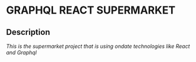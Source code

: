 # GRAPHQL REACT SUPERMARKET
## Description
_This is the supermarket project that is using ondate technologies like React and Graphql_

## 

